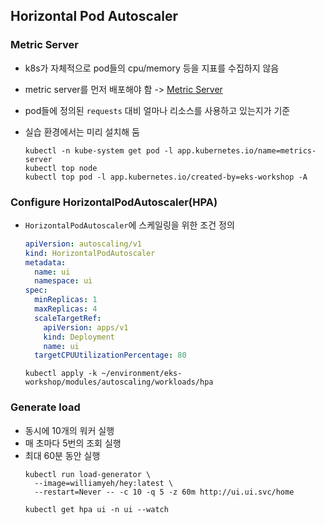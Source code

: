 ## Horizontal Pod Autoscaler

### Metric Server
* k8s가 자체적으로 pod들의 cpu/memory 등을 지표를 수집하지 않음
* metric server를 먼저 배포해야 함 -> [Metric Server](https://github.com/kubernetes-sigs/metrics-server)
* pod들에 정의된 `requests` 대비 얼마나 리소스를 사용하고 있는지가 기준
* 실습 환경에서는 미리 설치해 둠

    ```shell
    kubectl -n kube-system get pod -l app.kubernetes.io/name=metrics-server
    kubectl top node
    kubectl top pod -l app.kubernetes.io/created-by=eks-workshop -A
    ```
### Configure HorizontalPodAutoscaler(HPA)
* `HorizontalPodAutoscaler`에 스케일링을 위한 조건 정의
    ```yaml
    apiVersion: autoscaling/v1
    kind: HorizontalPodAutoscaler
    metadata:
      name: ui
      namespace: ui
    spec:
      minReplicas: 1
      maxReplicas: 4
      scaleTargetRef:
        apiVersion: apps/v1
        kind: Deployment
        name: ui
      targetCPUUtilizationPercentage: 80
    ```
    ```shell
    kubectl apply -k ~/environment/eks-workshop/modules/autoscaling/workloads/hpa
    ```
### Generate load
* 동시에 10개의 워커 실행
* 매 초마다 5번의 조회 실행
* 최대 60분 동안 실행
    ```shell
    kubectl run load-generator \
      --image=williamyeh/hey:latest \
      --restart=Never -- -c 10 -q 5 -z 60m http://ui.ui.svc/home
    ```
    ```shell
    kubectl get hpa ui -n ui --watch
    ```
